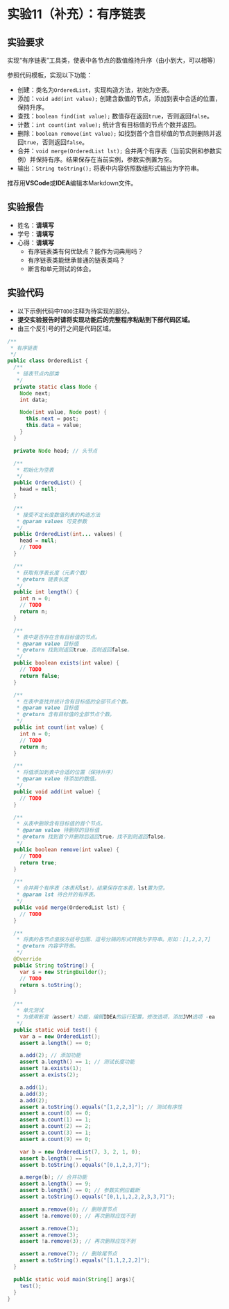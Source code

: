 # 实验11（补充）：有序链表

## 实验要求

实现“有序链表”工具类，使表中各节点的数值维持升序（由小到大，可以相等）

参照代码模板，实现以下功能：

- 创建：类名为`OrderedList`，实现构造方法，初始为空表。
- 添加：`void add(int value);` 创建含数值的节点，添加到表中合适的位置，保持升序。
- 查找：`boolean find(int value);` 数值存在返回`true`，否则返回`false`。
- 计数：`int count(int value);` 统计含有目标值的节点个数并返回。
- 删除：`boolean remove(int value);` 如找到首个含目标值的节点则删除并返回`true`，否则返回`false`。
- 合并：`void merge(OrderedList lst);` 合并两个有序表（当前实例和参数实例）并保持有序。结果保存在当前实例，参数实例置为空。
- 输出：`String toString();` 将表中内容仿照数组形式输出为字符串。

推荐用**VSCode**或**IDEA**编辑本Markdown文件。

## 实验报告

- 姓名：**请填写**
- 学号：**请填写**
- 心得：**请填写**
  - 有序链表类有何优缺点？能作为词典用吗？
  - 有序链表类能继承普通的链表类吗？
  - 断言和单元测试的体会。

## 实验代码

- 以下示例代码中`TODO`注释为待实现的部分。
- **提交实验报告时请将实现功能后的完整程序粘贴到下部代码区域。**
- 由三个反引号的行之间是代码区域。

```java
/**
 * 有序链表
 */
public class OrderedList {
  /**
   * 链表节点内部类
   */
  private static class Node {
    Node next;
    int data;

    Node(int value, Node post) {
      this.next = post;
      this.data = value;
    }
  }

  private Node head; // 头节点

  /**
   * 初始化为空表
   */
  public OrderedList() {
    head = null;
  }

  /**
   * 接受不定长度数值列表的构造方法
   * @param values 可变参数
   */
  public OrderedList(int... values) {
    head = null;
    // TODO
  }

  /**
   * 获取有序表长度（元素个数）
   * @return 链表长度
   */
  public int length() {
    int n = 0;
    // TODO
    return n;
  }

  /**
   * 表中是否存在含有目标值的节点。
   * @param value 目标值
   * @return 找到则返回true，否则返回false。
   */
  public boolean exists(int value) {
    // TODO
    return false;
  }

  /**
   * 在表中查找并统计含有目标值的全部节点个数。
   * @param value 目标值
   * @return 含有目标值的全部节点个数。
   */
  public int count(int value) {
    int n = 0;
    // TODO
    return n;
  }

  /**
   * 将值添加到表中合适的位置（保持升序）
   * @param value 待添加的数值。
   */
  public void add(int value) {
    // TODO
  }

  /**
   * 从表中删除含有目标值的首个节点。
   * @param value 待删除的目标值
   * @return 找到首个并删除后返回true，找不到则返回false。
   */
  public boolean remove(int value) {
    // TODO
    return true;
  }

  /**
   * 合并两个有序表（本表和lst），结果保存在本表，lst置为空。
   * @param lst 待合并的有序表。
   */
  public void merge(OrderedList lst) {
    // TODO
  }

  /**
   * 将表的各节点值按方括号包围、逗号分隔的形式转换为字符串。形如：[1,2,2,7]
   * @return 内容字符串。
   */
  @Override
  public String toString() {
    var s = new StringBuilder();
    // TODO
    return s.toString();
  }

  /**
   * 单元测试
   * 为使用断言（assert）功能，编辑IDEA的运行配置，修改选项，添加JVM选项 -ea
   */
  public static void test() {
    var a = new OrderedList();
    assert a.length() == 0;

    a.add(2); // 添加功能
    assert a.length() == 1; // 测试长度功能
    assert !a.exists(1);
    assert a.exists(2);

    a.add(1);
    a.add(3);
    a.add(2);
    assert a.toString().equals("[1,2,2,3]"); // 测试有序性
    assert a.count(0) == 0;
    assert a.count(1) == 1;
    assert a.count(2) == 2;
    assert a.count(3) == 1;
    assert a.count(9) == 0;

    var b = new OrderedList(7, 3, 2, 1, 0);
    assert b.length() == 5;
    assert b.toString().equals("[0,1,2,3,7]");

    a.merge(b); // 合并功能
    assert a.length() == 9;
    assert b.length() == 0; // 参数实例应截断
    assert a.toString().equals("[0,1,1,2,2,2,3,3,7]");

    assert a.remove(0); // 删除首节点
    assert !a.remove(0); // 再次删除应找不到

    assert a.remove(3);
    assert a.remove(3);
    assert !a.remove(3); // 再次删除应找不到

    assert a.remove(7); // 删除尾节点
    assert a.toString().equals("[1,1,2,2,2]");
  }

  public static void main(String[] args){
    test();
  }
}
```
